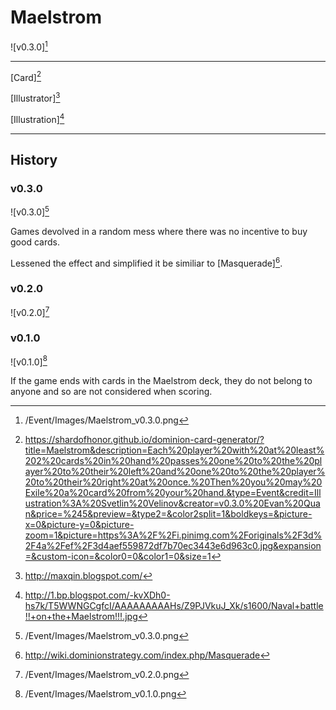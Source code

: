 # Maelstrom

![v0.3.0][^v0.3.0]

---

[Card][^Card]

[Illustrator][^Illustrator]

[Illustration][^Illustration]

---

## History

### v0.3.0

![v0.3.0][^v0.3.0]

Games devolved in a random mess where there was no incentive to buy good cards.

Lessened the effect and simplified it be similiar to [Masquerade][^Masquerade].

### v0.2.0

![v0.2.0][^v0.2.0]

### v0.1.0

![v0.1.0][^v0.1.0]

If the game ends with cards in the Maelstrom deck, they do not belong to
anyone and so are not considered when scoring.

[^v0.1.0]: /Event/Images/Maelstrom_v0.1.0.png
[^v0.2.0]: /Event/Images/Maelstrom_v0.2.0.png
[^v0.3.0]: /Event/Images/Maelstrom_v0.3.0.png
[^Masquerade]: http://wiki.dominionstrategy.com/index.php/Masquerade
[^Card]: https://shardofhonor.github.io/dominion-card-generator/?title=Maelstrom&description=Each%20player%20with%20at%20least%202%20cards%20in%20hand%20passes%20one%20to%20the%20player%20to%20their%20left%20and%20one%20to%20the%20player%20to%20their%20right%20at%20once.%20Then%20you%20may%20Exile%20a%20card%20from%20your%20hand.&type=Event&credit=Illustration%3A%20Svetlin%20Velinov&creator=v0.3.0%20Evan%20Quan&price=%245&preview=&type2=&color2split=1&boldkeys=&picture-x=0&picture-y=0&picture-zoom=1&picture=https%3A%2F%2Fi.pinimg.com%2Foriginals%2F3d%2F4a%2Fef%2F3d4aef559872df7b70ec3443e6d963c0.jpg&expansion=&custom-icon=&color0=0&color1=0&size=1
[^Illustrator]: http://maxqin.blogspot.com/
[^Illustration]: http://1.bp.blogspot.com/-kvXDh0-hs7k/T5WWNGCgfcI/AAAAAAAAAHs/Z9PJVkuJ_Xk/s1600/Naval+battle!!+on+the+Maelstrom!!!.jpg

